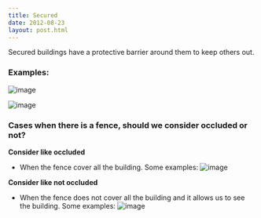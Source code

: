 ```yaml
---
title: Secured
date: 2012-08-23
layout: post.html
---
```

Secured buildings have a protective barrier around them to keep others out.
### Examples:
![image](https://user-images.githubusercontent.com/19536044/58285710-eb5d1300-7d72-11e9-9c8b-126d84213b6e.png)

![image](https://user-images.githubusercontent.com/19536044/58285715-edbf6d00-7d72-11e9-8bb1-6b13f231e82c.png)

### Cases when there is a fence, should we consider occluded or not?

**Consider like occluded**
- When the fence cover all the building. Some examples:
![image](https://user-images.githubusercontent.com/19536044/59781435-5ff77480-9281-11e9-8e71-ac534fc42ea4.png)

**Consider like not occluded**
- When the fence does not cover all the building and it allows us to see the building. Some examples:
![image](https://user-images.githubusercontent.com/19536044/59781469-74d40800-9281-11e9-91b6-c3052fdefb6e.png)
